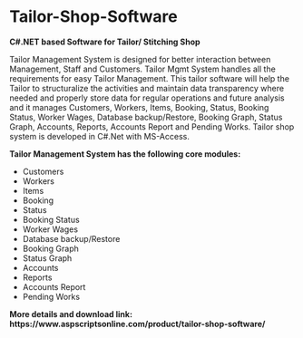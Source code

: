 # Tailor-Shop-Software
<b>C#.NET based Software for Tailor/ Stitching Shop</b>

Tailor Management System is designed for better interaction between Management, Staff and Customers. Tailor Mgmt System handles all the requirements for easy Tailor Management. This tailor software will help the Tailor to structuralize the activities and maintain data transparency where needed and properly store data for regular operations and future analysis and it manages Customers, Workers, Items, Booking, Status, Booking Status, Worker Wages, Database backup/Restore, Booking Graph, Status Graph, Accounts, Reports, Accounts Report and Pending Works. Tailor shop system is developed in C#.Net with MS-Access.

<b>Tailor Management System has the following core modules:</b>

<ul>
<li>Customers</li>
<li>Workers</li>
<li>Items</li>
<li>Booking</li>
<li>Status</li>
<li>Booking Status</li>
<li>Worker Wages</li>
<li>Database backup/Restore
<li>Booking Graph</li>
<li>Status Graph</li>
<li>Accounts</li>
<li>Reports</li>
<li>Accounts Report</li>
<li>Pending Works</li>
</ul>
<b>More details and download link:</b>
<b>https://www.aspscriptsonline.com/product/tailor-shop-software/</b>
